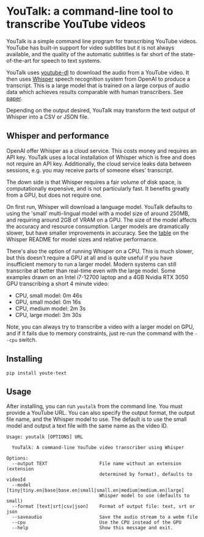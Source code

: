 # YouTalk: a command-line tool to transcribe YouTube videos

YouTalk is a simple command line program for transcribing YouTube videos. 
YouTube has built-in support for video subtitles but it is not always available, and the quality of the automatic subtitles is far short of the state-of-the-art for speech to text systems.

YouTalk uses [youtube-dl](https://github.com/ytdl-org/youtube-dl) to download the audio from a YouTube video. It then uses [Whisper](https://github.com/openai/whisper) speech recognition system from OpenAI to produce a transcript. This is a large model that is trained on a large corpus of audio data which achieves results comparable with human transcribers. See [paper](https://arxiv.org/abs/2212.04356).

Depending on the output desired, YouTalk may transform the text output of Whisper into a CSV or JSON file.

## Whisper and performance

OpenAI offer Whisper as a cloud service. This costs money and requires an API key. YouTalk uses a local installation of Whisper which is free and does not require an API key. Additionally, the cloud service leaks data between sessions, e.g. you may receive parts of someone elses' transcript. 

The down side is that Whisper requires a fair volume of disk space, is computationally expensive, and is not particularly fast. It benefits greatly from a GPU, but does not require one.

On first run, Whisper will download a language model. YouTalk defaults to using the 'small' multi-lingual model with a model size of around 250MB, and requiring around 2GB of VRAM on a GPU. 
The size of the model affects the accuracy and resource consumption. Larger models are dramatically slower, but have smaller improvements in accuracy. See the [table](https://github.com/openai/whisper) on the Whisper README for model sizes and relative performance.

There's also the option of running Whisper on a CPU. This is much slower, but this doesn't require a GPU at all and is quite useful if you have insufficient memory to run a larger model. Modern systems can still transcribe at better than real-time even with the large model. Some examples drawn on an Intel i7-12700 laptop and a 4GB Nvidia RTX 3050 GPU transcribing a short 4 minute video:

* CPU, small model: 0m 46s
* GPU, small model: 0m 16s
* CPU, medium model: 2m 3s
* CPU, large model: 3m 30s

Note, you can always try to transcribe a video with a larger model on GPU, and if it fails due to memory constraints, just re-run the command with the `--cpu` switch.

## Installing

`pip install youte-text`

## Usage

After installing, you can run `youtalk` from the command line. You must provide a YouTube URL. You can also specify the output format, the output file name, and the Whisper model to use. The default is to use the small model and output a text file with the same name as the video ID.

```
Usage: youtalk [OPTIONS] URL

  YouTalk: A command-line YouTube video transcriber using Whisper

Options:
  --output TEXT                   File name without an extension (extension
                                  determined by format), defaults to videoId
  --model [tiny|tiny.en|base|base.en|small|small.en|medium|medium.en|large]
                                  Whisper model to use (defaults to small)
  --format [text|srt|csv|json]    Format of output file: text, srt or json
  --saveaudio                     Save the audio stream to a webm file
  --cpu                           Use the CPU instead of the GPU
  --help                          Show this message and exit.
```
